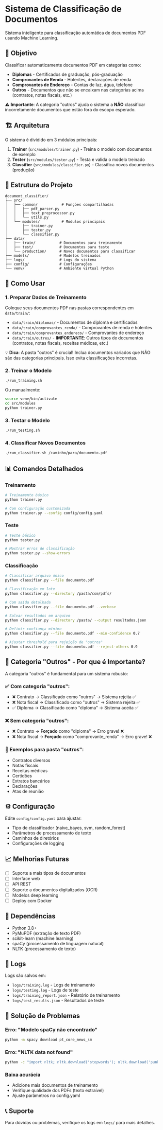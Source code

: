 # Sistema de Classificação de Documentos

Sistema inteligente para classificação automática de documentos PDF usando Machine Learning.

## 🎯 Objetivo

Classificar automaticamente documentos PDF em categorias como:
- **Diplomas** - Certificados de graduação, pós-graduação
- **Comprovantes de Renda** - Holerites, declarações de renda
- **Comprovantes de Endereço** - Contas de luz, água, telefone
- **Outros** - Documentos que não se encaixam nas categorias acima (contratos, notas fiscais, etc.)

⚠️ **Importante**: A categoria "outros" ajuda o sistema a **NÃO** classificar incorretamente documentos que estão fora do escopo esperado.

## 🏗️ Arquitetura

O sistema é dividido em 3 módulos principais:

1. **Trainer** (`src/modules/trainer.py`) - Treina o modelo com documentos de exemplo
2. **Tester** (`src/modules/tester.py`) - Testa e valida o modelo treinado
3. **Classifier** (`src/modules/classifier.py`) - Classifica novos documentos (produção)

## 📁 Estrutura do Projeto

```
document_classifier/
├── src/
│   ├── common/           # Funções compartilhadas
│   │   ├── pdf_parser.py
│   │   ├── text_preprocessor.py
│   │   └── utils.py
│   └── modules/          # Módulos principais
│       ├── trainer.py
│       ├── tester.py
│       └── classifier.py
├── data/
│   ├── train/           # Documentos para treinamento
│   ├── test/            # Documentos para teste
│   └── production/      # Novos documentos para classificar
├── models/              # Modelos treinados
├── logs/                # Logs do sistema
├── config/              # Configurações
└── venv/                # Ambiente virtual Python
```

## 🚀 Como Usar

### 1. Preparar Dados de Treinamento

Coloque seus documentos PDF nas pastas correspondentes em `data/train/`:
- `data/train/diplomas/` - Documentos de diploma e certificados
- `data/train/comprovantes_renda/` - Comprovantes de renda e holerites  
- `data/train/comprovantes_endereco/` - Comprovantes de endereço
- `data/train/outros/` - **IMPORTANTE**: Outros tipos de documentos (contratos, notas fiscais, receitas médicas, etc.)

💡 **Dica**: A pasta "outros" é crucial! Inclua documentos variados que NÃO são das categorias principais. Isso evita classificações incorretas.

### 2. Treinar o Modelo

```bash
./run_training.sh
```

Ou manualmente:
```bash
source venv/bin/activate
cd src/modules
python trainer.py
```

### 3. Testar o Modelo

```bash
./run_testing.sh
```

### 4. Classificar Novos Documentos

```bash
./run_classifier.sh /caminho/para/documento.pdf
```

## 📊 Comandos Detalhados

### Treinamento
```bash
# Treinamento básico
python trainer.py

# Com configuração customizada
python trainer.py --config config/config.yaml
```

### Teste
```bash
# Teste básico
python tester.py

# Mostrar erros de classificação
python tester.py --show-errors
```

### Classificação
```bash
# Classificar arquivo único
python classifier.py --file documento.pdf

# Classificação em lote
python classifier.py --directory /pasta/com/pdfs/

# Com saída detalhada
python classifier.py --file documento.pdf --verbose

# Salvar resultados em arquivo
python classifier.py --directory /pasta/ --output resultados.json

# Definir confiança mínima
python classifier.py --file documento.pdf --min-confidence 0.7

# Ajustar threshold para rejeição de "outros"
python classifier.py --file documento.pdf --reject-others 0.9
```

## 🎯 Categoria "Outros" - Por que é Importante?

A categoria "outros" é fundamental para um sistema robusto:

### ✅ **Com categoria "outros":**
- ❌ Contrato → Classificado como "outros" → Sistema rejeita ✅
- ❌ Nota fiscal → Classificado como "outros" → Sistema rejeita ✅  
- ✅ Diploma → Classificado como "diploma" → Sistema aceita ✅

### ❌ **Sem categoria "outros":**
- ❌ Contrato → **Forçado** como "diploma" → Erro grave! ❌
- ❌ Nota fiscal → **Forçado** como "comprovante_renda" → Erro grave! ❌

### 📁 **Exemplos para pasta "outros":**
- Contratos diversos
- Notas fiscais  
- Receitas médicas
- Certidões
- Extratos bancários
- Declarações
- Atas de reunião

## ⚙️ Configuração

Edite `config/config.yaml` para ajustar:
- Tipo de classificador (naive_bayes, svm, random_forest)
- Parâmetros de processamento de texto
- Caminhos de diretórios
- Configurações de logging

## 📈 Melhorias Futuras

- [ ] Suporte a mais tipos de documentos
- [ ] Interface web
- [ ] API REST
- [ ] Suporte a documentos digitalizados (OCR)
- [ ] Modelos deep learning
- [ ] Deploy com Docker

## 🔧 Dependências

- Python 3.8+
- PyMuPDF (extração de texto PDF)
- scikit-learn (machine learning)
- spaCy (processamento de linguagem natural)
- NLTK (processamento de texto)

## 📝 Logs

Logs são salvos em:
- `logs/training.log` - Logs de treinamento
- `logs/testing.log` - Logs de teste
- `logs/training_report.json` - Relatório de treinamento
- `logs/test_results.json` - Resultados de teste

## 🐛 Solução de Problemas

### Erro: "Modelo spaCy não encontrado"
```bash
python -m spacy download pt_core_news_sm
```

### Erro: "NLTK data not found"
```bash
python -c "import nltk; nltk.download('stopwords'); nltk.download('punkt')"
```

### Baixa acurácia
- Adicione mais documentos de treinamento
- Verifique qualidade dos PDFs (texto extraível)
- Ajuste parâmetros no config.yaml

## 📞 Suporte

Para dúvidas ou problemas, verifique os logs em `logs/` para mais detalhes.
